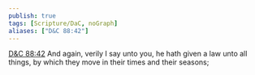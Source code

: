 ```yaml
---
publish: true
tags: [Scripture/DaC, noGraph]
aliases: ["D&C 88:42"]
---
```

[D&C 88:42](https://churchofjesuschrist.org/study/scriptures/dc-testament/dc/88?lang=eng&id=p42#p42) And again, verily I say unto you, he hath given a law unto all things, by which they move in their times and their seasons;
